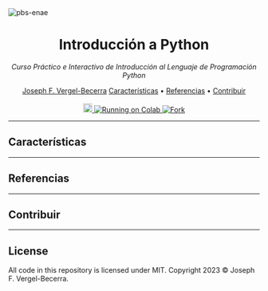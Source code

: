 <img heigth="8" src="https://i.imgur.com/BhG5KQ3.png" alt="pbs-enae">

<h1 align="center">Introducción a Python</h1>

<p align="center"><i>Curso Práctico e Interactivo de Introducción al Lenguaje de Programación Python</i></p>

<p align="center">
  <a href="https://joefaver.dev/">Joseph F. Vergel-Becerra</a> 
  <a href="#caracteristicas">Características</a> •
  <a href="#referencias">Referencias</a> •
  <a href="#contribuir">Contribuir</a>
  <br><br>
  <a href="https://img.shields.io/badge/version-0.1.0-blue.svg?cacheSeconds=2592000"><img src="https://img.shields.io/badge/version-0.1.0-blue.svg?cacheSeconds=2592000" alt="Version" height="18">
  </a>
  <a href="https://colab.research.google.com/" target="_parent"><img src="https://colab.research.google.com/assets/colab-badge.svg" alt="Running on Colab"/>
  </a>
  <a href="https://github.com/joefavergel/pbs-enae-python-beginners-course" target="_parent"><img src="https://img.shields.io/github/forks/joefavergel/pbs-enae-python-beginners-course?style=social" alt="Fork"/>
  </a>
</p>

---

## Características

---

## Referencias

---

## Contribuir

---

## License

All code in this repository is licensed under MIT. Copyright 2023 © Joseph F. Vergel-Becerra.
